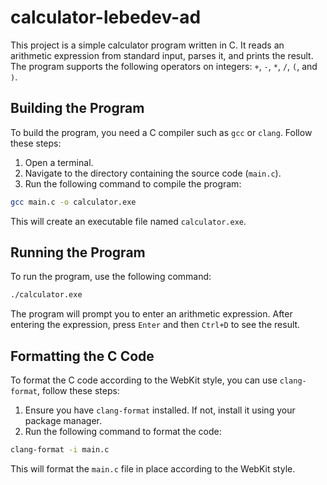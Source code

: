 # calculator-lebedev-ad

This project is a simple calculator program written in C. It reads an arithmetic expression from standard input, parses
it, and prints the result. The program supports the following operators on integers: `+`, `-`, `*`, `/`, `(`, and `)`.

## Building the Program

To build the program, you need a C compiler such as `gcc` or `clang`. Follow these steps:

1. Open a terminal.
2. Navigate to the directory containing the source code (`main.c`).
3. Run the following command to compile the program:

```sh
gcc main.c -o calculator.exe
```

This will create an executable file named `calculator.exe`.

## Running the Program

To run the program, use the following command:

```sh
./calculator.exe
```

The program will prompt you to enter an arithmetic expression. After entering the expression, press `Enter` and then
`Ctrl+D` to see the result.

## Formatting the C Code

To format the C code according to the WebKit style, you can use `clang-format`, follow these steps:

1. Ensure you have `clang-format` installed. If not, install it using your package manager.
2. Run the following command to format the code:

```sh
clang-format -i main.c
```

This will format the `main.c` file in place according to the WebKit style.
